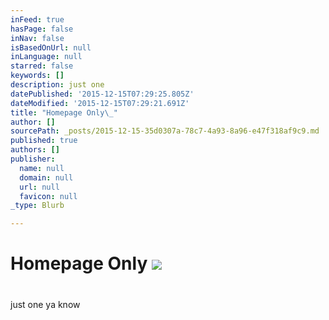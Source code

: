 ```yaml
---
inFeed: true
hasPage: false
inNav: false
isBasedOnUrl: null
inLanguage: null
starred: false
keywords: []
description: just one
datePublished: '2015-12-15T07:29:25.805Z'
dateModified: '2015-12-15T07:29:21.691Z'
title: "Homepage Only\_"
author: []
sourcePath: _posts/2015-12-15-35d0307a-78c7-4a93-8a96-e47f318af9c9.md
published: true
authors: []
publisher:
  name: null
  domain: null
  url: null
  favicon: null
_type: Blurb

---
```

# Homepage Only ![](https://the-grid-user-content.s3-us-west-2.amazonaws.com/1814f806-86a8-4326-937d-01bc7c4028f2.jpg)

# 

just one ya know